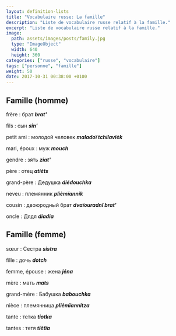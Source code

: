```yaml
---
layout: definition-lists
title: "Vocabulaire russe: La famille"
description: "Liste de vocabulaire russe relatif à la famille."
excerpt: "Liste de vocabulaire russe relatif à la famille."
image:
  path: assets/images/posts/family.jpg
  type: "ImageObject"
  width: 640
  height: 360
categories: ["russe", "vocabulaire"]
tags: ["personne", "famille"]
weight: 50
date: 2017-10-31 00:38:00 +0100
---
```


## Famille (homme)

frère
: брат
*__brat'__*

fils
: сын
*__sîn'__*

petit ami
: молодой человек
*__maladoï tchilavièk__*

mari, époux
: муж
*__mouch__*

gendre
: зять
*__ziat'__*

père
: отец
*__atièts__*

grand-père
: Дедушка
*__diédouchka__*

neveu
: племянник
*__plièmïannik__*

cousin
: двоюродный брат
*__dvaïouradnî brat'__*

oncle
: Дядя
*__diadia__*


## Famille (femme)
sœur
: Сестра
*__sistra__*

fille
: дочь
*__dotch__*

femme, épouse
: жена
*__jéna__*

mère
: мать
*__mats__*

grand-mère
: Бабушка
*__babouchka__*

nièce
: племянница
*__plièmïannitza__*

tante
: тетка
*__tiotka__*

tantes
: тетя
*__tiètïa__*
